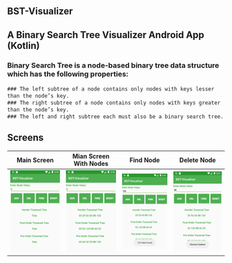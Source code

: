 ## BST-Visualizer

## A Binary Search Tree Visualizer Android App (Kotlin)

### Binary Search Tree is a node-based binary tree data structure which has the following properties:
    ### The left subtree of a node contains only nodes with keys lesser than the node’s key.
    ### The right subtree of a node contains only nodes with keys greater than the node’s key.
    ### The left and right subtree each must also be a binary search tree.



## Screens

Main Screen                |  Mian Screen With Nodes   | Find Node                 |  Delete Node
:-------------------------:|:-------------------------:|:-------------------------:|:-------------------------:
![](/screens/main.png)     |  ![](/screens/main2.png)  |![](/screens/find.png)     |  ![](/screens/del.png)
